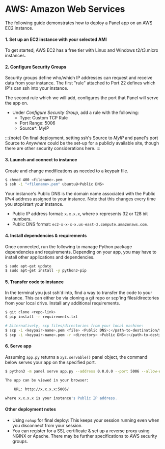 # AWS: Amazon Web Services

The following guide demonstrates how to deploy a Panel app on an AWS EC2 instance.

#### 1. Set up an EC2 instance with your selected AMI

To get started, AWS EC2 has a free tier with Linux and Windows t2/t3.micro instances.

#### 2. Configure Security Groups

Security groups define who/which IP addresses can request and receive data from your instance. The first "rule" attached to Port 22 defines which IP's can ssh into your instance.

The second rule which we will add, configures the port that Panel will serve the app on.

- Under *Configure Security Group*, add a rule with the following:
    - Type: Custom TCP Rule
    - Port Range: 5006
    - Source*: MyIP

:::{note}
On final deployment, setting ssh's Source to *MyIP* and panel's port Source to *Anywhere* could be the set-up for a publicly available site, though there are other security considerations here.
:::

#### 3. Launch and connect to instance

Create and change modifications as needed to a keypair file.

```bash
$ chmod 400 <filename>.pem
$ ssh -i "<filename>.pem" ubuntu@<Public DNS>
```

Your instance's Public DNS is the domain name associated with the Public IPv4 address assigned to your instance. Note that this changes every time you stop/start your instance.
- Public IP address format: `x.x.x.x`, where x represents 32 or 128 bit numbers.
- Public DNS format: `ec2-x-x-x-x.us-east-2.compute.amazonaws.com`.

#### 4. Install dependencies & requirements

Once connected, run the following to manage Python package dependencies and requirements. Depending on your app, you may have to install other applications and dependencies.

```bash
$ sudo apt-get update
$ sudo apt-get install -y python3-pip
```

#### 5. Transfer code to instance

In the terminal you just ssh'd into, find a way to transfer the code to your instance. This can either be via cloning a git repo or scp'ing files/directories from your local drive. Install any additional requirements.

```bash
$ git clone <repo-link>
$ pip install -r requirements.txt

# Alternatively, scp files/directories from your local machine:
$ scp -i <keypair-name>.pem <file> <Public DNS>:</path-to-destination/>
$ scp -i <keypair-name>.pem -r <directory> <Public DNS>:</path-to-destination/>
```

#### 6. Serve app

Assuming `app.py` returns a `xyz.servable()` panel object, the command below serves your app on the specified port.

```bash
$ python3 -m panel serve app.py --address 0.0.0.0 --port 5006 --allow-websocket-origin=<Public IPv4>:5006
```

```bash
The app can be viewed in your browser:

    URL: http://x.x.x.x:5006/

where x.x.x.x is your instance's Public IP address.
```

#### Other deployment notes

- Using `nohup` for final deploy: This keeps your session running even when you disconnect from your session.
- You can register for a SSL certificate & set up a reverse proxy using NGINX or Apache. There may be further specifications to AWS security groups.
